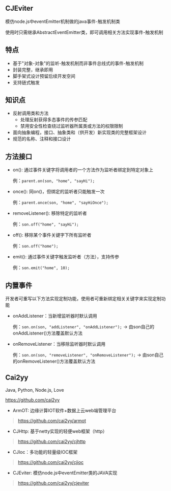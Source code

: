 CJEviter
---
模仿node.js中eventEmitter机制做的java事件-触发机制类

使用时只需继承AbstractEventEmitter类，即可调用相关方法实现事件-触发机制

特点
---
- 基于"对象-对象"的监听-触发机制而非事件总线式的事件-触发机制
- 封装完整，继承即用
- 脚手架式设计预留后续开发空间
- 支持链式触发

知识点
---
- 反射调用类和方法
    - 处理反射获得多态事件的传参匹配
    - 禁用安全性检查绕过监听器所属类或方法的权限限制
- 面向抽象编程，接口、抽象类和（供开发）新实现类的完整框架设计
- 规范的名称、注释和接口设计

方法接口
---
- on(): 通过事件关键字将调用者的一个方法作为监听者绑定到特定对象上

    例：`parent.on(son, "home", "sayHi");`
- once(): 同on()，但绑定的监听者只能触发一次

    例：`parent.once(son, "home", "sayHiOnce");`
- removeListener(): 移除特定的监听者

    例：`son.off("home", "sayHi");`
- off(): 移除某个事件关键字下所有监听者

    例：`son.off("home");`
- emit(): 通过事件关键字触发监听者（方法），支持传参

    例：`son.emit("home", 10);`
    
    
内置事件
---
开发者可重写以下方法实现定制功能，使用者可重新绑定相关关键字来实现定制功能
- onAddListener：当新增监听器时默认调用

    例：`son.on(son, "addListener", "onAddListener");` -> 由son自己的onAddListener()方法覆盖默认方法
- onRemoveListener：当移除监听器时默认调用

    例：`son.on(son, "removeListener", "onRemoveListener");` -> 由son自己的onRemoveListener()方法覆盖默认方法

Cai2yy
---
Java, Python, Node.js, Love 

https://github.com/cai2yy

- ArmOT: 边缘计算IOT软件+数据上云web端管理平台
> https://github.com/cai2yy/armot
- CJHttp: 基于netty实现的轻便web框架（http）
> https://github.com/cai2yy/cjhttp
- CJIoc：多功能的轻量级IOC框架
> https://github.com/cai2yy/cjioc
- CJEviter: 模仿node.js中eventEmitter类的JAVA实现
> https://github.com/cai2yy/cjeviter
